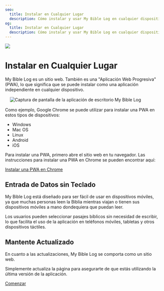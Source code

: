 ```yaml
---
seo:
  title: Instalar en Cualquier Lugar
  description: Cómo instalar y usar My Bible Log en cualquier dispositivo
og:
  title: Instalar en Cualquier Lugar
  description: Cómo instalar y usar My Bible Log en cualquier dispositivo
---
```


![](/share.jpg)

# Instalar en Cualquier Lugar

My Bible Log es un sitio web. También es una "Aplicación Web Progresiva" (PWA), lo que significa que se puede instalar como una aplicación independiente en cualquier dispositivo.

<div style="margin: 1rem">
  <img alt="Captura de pantalla de la aplicación de escritorio My Bible Log" src="/screenshots/sc8-install-anywhere.jpg" />
</div>

Como ejemplo, Google Chrome se puede utilizar para instalar una PWA en estos tipos de dispositivos:

* Windows
* Mac OS
* Linux
* Android
* iOS

Para instalar una PWA, primero abre el sitio web en tu navegador. Las instrucciones para instalar una PWA en Chrome se pueden encontrar aquí:

[Instalar una PWA en Chrome](https://support.google.com/chrome/answer/9658361)

## Entrada de Datos sin Teclado

My Bible Log está diseñado para ser fácil de usar en dispositivos móviles, ya que muchas personas leen la Biblia mientras viajan o tienen sus dispositivos móviles a mano dondequiera que puedan leer.

Los usuarios pueden seleccionar pasajes bíblicos sin necesidad de escribir, lo que facilita el uso de la aplicación en teléfonos móviles, tabletas y otros dispositivos táctiles.

## Mantente Actualizado

En cuanto a las actualizaciones, My Bible Log se comporta como un sitio web.

Simplemente actualiza la página para asegurarte de que estás utilizando la última versión de la aplicación.

<div class="buttons">
  <a class="button is-light" href="/es/today">Comenzar</a>
</div>
